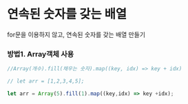 # 연속된 숫자를 갖는 배열

for문을 이용하지 않고, 연속된 숫자를 갖는 배열 만들기

### 방법1. Array객체 사용
```js
//Array(개수).fill(채우는 숫자).map((key, idx) => key + idx)

// let arr = [1,2,3,4,5];

let arr = Array(5).fill(1).map((key,idx) => key +idx);
```
